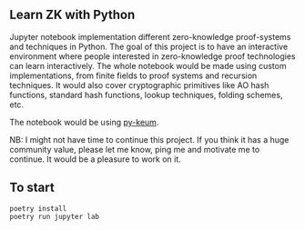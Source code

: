 ## Learn ZK with Python

Jupyter notebook implementation different zero-knowledge proof-systems and techniques in Python.
The goal of this project is to have an interactive environment where people
interested in zero-knowledge proof technologies can learn interactively.
The whole notebook would be made using custom implementations, from finite
fields to proof systems and recursion techniques. It would also cover
cryptographic primitives like AO hash functions, standard hash functions,
lookup techniques, folding schemes, etc.

The notebook would be using [py-keum](https://github.com/dannywillems/py-keum/).

NB: I might not have time to continue this project. If you think it has a huge
community value, please let me know, ping me and motivate me to continue. It
would be a pleasure to work on it.

## To start

```
poetry install
poetry run jupyter lab
```


